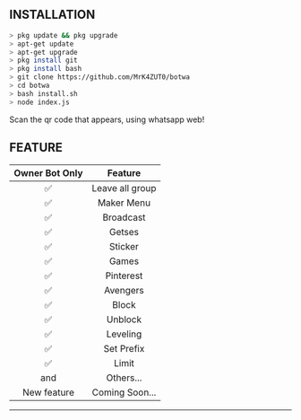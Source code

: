 ## INSTALLATION

```bash
> pkg update && pkg upgrade
> apt-get update
> apt-get upgrade
> pkg install git
> pkg install bash
> git clone https://github.com/MrK4ZUT0/botwa
> cd botwa
> bash install.sh
> node index.js
```

Scan the qr code that appears, using whatsapp web!



## FEATURE

| Owner Bot Only  |              Feature                |
| :------------: | :---------------------------------------------: |
|         ✅          |   Leave all group                   |
|         ✅          |   Maker Menu                    |
|         ✅          |   Broadcast                      |
|         ✅          |   Getses                      |
|         ✅          |   Sticker                      |
|         ✅          |   Games                                |
|         ✅          |   Pinterest                          |
|         ✅          |   Avengers                            |
|         ✅          |   Block                      |
|         ✅          |   Unblock                      |
|         ✅          |   Leveling                        |
|         ✅          |   Set Prefix                      |
|         ✅          |   Limit                          |
|         and        |  Others...                     |
| New feature |  Coming Soon...             |

---


